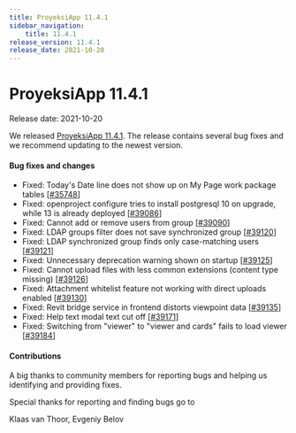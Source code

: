 ```yaml
---
title: ProyeksiApp 11.4.1
sidebar_navigation:
    title: 11.4.1
release_version: 11.4.1
release_date: 2021-10-20
---
```


# ProyeksiApp 11.4.1

Release date: 2021-10-20

We released [ProyeksiApp 11.4.1](https://community.openproject.com/versions/1491).
The release contains several bug fixes and we recommend updating to the newest version.

<!--more-->
#### Bug fixes and changes

- Fixed: Today's Date line does not show up on My Page work package tables \[[#35748](https://community.openproject.com/wp/35748)\]
- Fixed: openproject configure tries to install postgresql 10 on upgrade, while 13 is already deployed \[[#39086](https://community.openproject.com/wp/39086)\]
- Fixed: Cannot add or remove users from group \[[#39090](https://community.openproject.com/wp/39090)\]
- Fixed: LDAP groups filter does not save synchronized group \[[#39120](https://community.openproject.com/wp/39120)\]
- Fixed: LDAP synchronized group finds only case-matching users \[[#39121](https://community.openproject.com/wp/39121)\]
- Fixed: Unnecessary deprecation warning shown on startup \[[#39125](https://community.openproject.com/wp/39125)\]
- Fixed: Cannot upload files with less common extensions (content type missing) \[[#39126](https://community.openproject.com/wp/39126)\]
- Fixed: Attachment whitelist feature not working with direct uploads enabled \[[#39130](https://community.openproject.com/wp/39130)\]
- Fixed: Revit bridge service in frontend distorts viewpoint data \[[#39135](https://community.openproject.com/wp/39135)\]
- Fixed: Help text modal text cut off \[[#39171](https://community.openproject.com/wp/39171)\]
- Fixed: Switching from "viewer" to "viewer and cards" fails to load viewer \[[#39184](https://community.openproject.com/wp/39184)\]

#### Contributions
A big thanks to community members for reporting bugs and helping us identifying and providing fixes.

Special thanks for reporting and finding bugs go to

Klaas van Thoor, Evgeniy Belov
